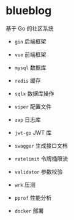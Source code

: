# blueblog

基于 Go 的社区系统

* `gin` 后端框架
* `vue` 前端框架
* `mysql` 数据库
* `redis` 缓存

* `sqlx` 数据库操作
* `viper` 配置文件
* `zap` 日志库
* `jwt-go` JWT 库
* `swagger` 生成接口文档
* `ratelimit` 令牌桶限流
* `validator` 参数校验

* `wrk` 压测
* `pprof` 性能分析
* `docker` 部署
